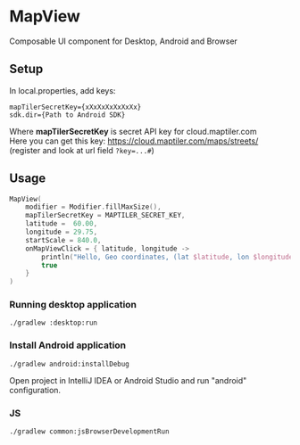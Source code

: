 # MapView
Composable UI component for Desktop, Android and Browser

## Setup
In local.properties, add keys:
```
mapTilerSecretKey={xXxXxXxXxXxXx}
sdk.dir={Path to Android SDK}
```
Where **mapTilerSecretKey** is secret API key for cloud.maptiler.com  
Here you can get this key: https://cloud.maptiler.com/maps/streets/ (register and look at url field `?key=...#`)

## Usage
```Kotlin
MapView(
    modifier = Modifier.fillMaxSize(),
    mapTilerSecretKey = MAPTILER_SECRET_KEY,
    latitude =  60.00,
    longitude = 29.75,
    startScale = 840.0,
    onMapViewClick = { latitude, longitude ->
        println("Hello, Geo coordinates, (lat $latitude, lon $longitude)")
        true
    }
)
```

### Running desktop application
```
./gradlew :desktop:run
```

### Install Android application

```
./gradlew android:installDebug
```

Open project in IntelliJ IDEA or Android Studio and run "android" configuration.

### JS
```
./gradlew common:jsBrowserDevelopmentRun
```
